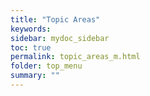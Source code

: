 ```yaml
---
title: "Topic Areas"
keywords: 
sidebar: mydoc_sidebar
toc: true
permalink: topic_areas_m.html
folder: top_menu
summary: ""
---
```



